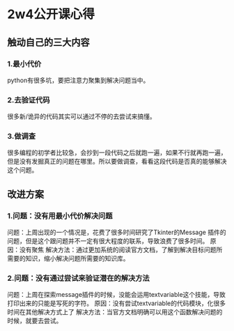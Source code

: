 # 2w4公开课心得

## 触动自己的三大内容

### 1.最小代价

python有很多坑，要把注意力聚集到解决问题当中。

### 2.去验证代码
很多新/诡异的代码其实可以通过不停的去尝试来搞懂。

### 3.做调查
很多编程的初学者比较急，会抄到一段代码之后就跑一遍，如果不行就再跑一遍，但是没有发掘真正的问题在哪里。所以要做调查，看看这段代码是否真的能够解决这个问题。


## 改进方案

### 1.问题：没有用最小代价解决问题
问题：上周出现的一个情况是，花费了很多时间研究了Tkinter的Message 插件的问题，但是这个跟问题并不一定有很大程度的联系，导致浪费了很多时间。
原因：没有聚焦
解决方法：通过更加系统的阅读官方文档，了解到解决目标问题所需要的知识，缩小解决问题所需要的知识库。


### 2.问题：没有通过尝试来验证潜在的解决方法
问题：上周在探索message插件的时候，没能会运用textvariable这个技能，导致打印出来的只能是写死的字符。
原因：没有尝试textvariable的代码模块，化很多时间在其他解决方式上了
解决方法：当官方文档明确可以用这个函数解决问题的时候，就要去尝试。




